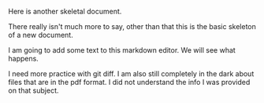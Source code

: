 Here is another skeletal document.

There really isn't much more to say, other than that this is the basic skeleton of a new document.

I am going to add some text to this markdown editor. We will see what happens.

I need more practice with git diff. I am also still completely in the dark about files that are in the pdf format. I did not understand the info I was provided on that subject.
